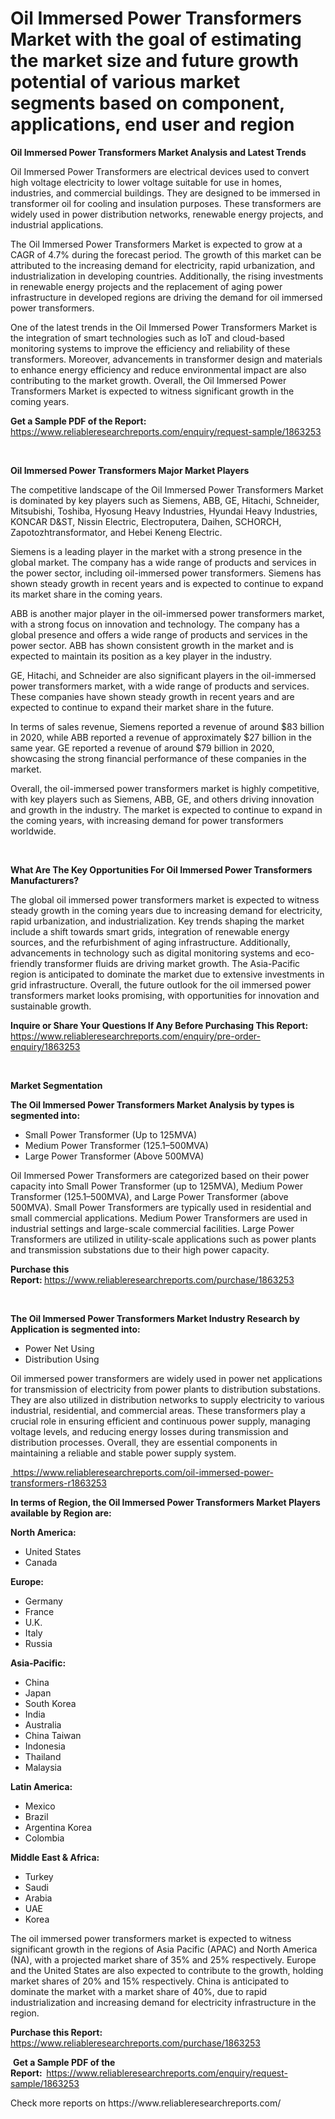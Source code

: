 <p><h1>Oil Immersed Power Transformers Market with the goal of estimating the market size and future growth potential of various market segments based on component, applications, end user and region</h1></p><p><strong>Oil Immersed Power Transformers Market Analysis and Latest Trends</strong></p>
<p><p>Oil Immersed Power Transformers are electrical devices used to convert high voltage electricity to lower voltage suitable for use in homes, industries, and commercial buildings. They are designed to be immersed in transformer oil for cooling and insulation purposes. These transformers are widely used in power distribution networks, renewable energy projects, and industrial applications.</p><p>The Oil Immersed Power Transformers Market is expected to grow at a CAGR of 4.7% during the forecast period. The growth of this market can be attributed to the increasing demand for electricity, rapid urbanization, and industrialization in developing countries. Additionally, the rising investments in renewable energy projects and the replacement of aging power infrastructure in developed regions are driving the demand for oil immersed power transformers.</p><p>One of the latest trends in the Oil Immersed Power Transformers Market is the integration of smart technologies such as IoT and cloud-based monitoring systems to improve the efficiency and reliability of these transformers. Moreover, advancements in transformer design and materials to enhance energy efficiency and reduce environmental impact are also contributing to the market growth. Overall, the Oil Immersed Power Transformers Market is expected to witness significant growth in the coming years.</p></p>
<p><strong>Get a Sample PDF of the Report:&nbsp;</strong> <a href="https://www.reliableresearchreports.com/enquiry/request-sample/1863253">https://www.reliableresearchreports.com/enquiry/request-sample/1863253</a></p>
<p>&nbsp;</p>
<p><strong>Oil Immersed Power Transformers Major Market Players</strong></p>
<p><p>The competitive landscape of the Oil Immersed Power Transformers Market is dominated by key players such as Siemens, ABB, GE, Hitachi, Schneider, Mitsubishi, Toshiba, Hyosung Heavy Industries, Hyundai Heavy Industries, KONCAR D&ST, Nissin Electric, Electroputera, Daihen, SCHORCH, Zapotozhtransformator, and Hebei Keneng Electric.</p><p>Siemens is a leading player in the market with a strong presence in the global market. The company has a wide range of products and services in the power sector, including oil-immersed power transformers. Siemens has shown steady growth in recent years and is expected to continue to expand its market share in the coming years.</p><p>ABB is another major player in the oil-immersed power transformers market, with a strong focus on innovation and technology. The company has a global presence and offers a wide range of products and services in the power sector. ABB has shown consistent growth in the market and is expected to maintain its position as a key player in the industry.</p><p>GE, Hitachi, and Schneider are also significant players in the oil-immersed power transformers market, with a wide range of products and services. These companies have shown steady growth in recent years and are expected to continue to expand their market share in the future.</p><p>In terms of sales revenue, Siemens reported a revenue of around $83 billion in 2020, while ABB reported a revenue of approximately $27 billion in the same year. GE reported a revenue of around $79 billion in 2020, showcasing the strong financial performance of these companies in the market.</p><p>Overall, the oil-immersed power transformers market is highly competitive, with key players such as Siemens, ABB, GE, and others driving innovation and growth in the industry. The market is expected to continue to expand in the coming years, with increasing demand for power transformers worldwide.</p></p>
<p>&nbsp;</p>
<p><strong>What Are The Key Opportunities For Oil Immersed Power Transformers Manufacturers?</strong></p>
<p><p>The global oil immersed power transformers market is expected to witness steady growth in the coming years due to increasing demand for electricity, rapid urbanization, and industrialization. Key trends shaping the market include a shift towards smart grids, integration of renewable energy sources, and the refurbishment of aging infrastructure. Additionally, advancements in technology such as digital monitoring systems and eco-friendly transformer fluids are driving market growth. The Asia-Pacific region is anticipated to dominate the market due to extensive investments in grid infrastructure. Overall, the future outlook for the oil immersed power transformers market looks promising, with opportunities for innovation and sustainable growth.</p></p>
<p><strong>Inquire or Share Your Questions If Any Before Purchasing This Report:</strong> <a href="https://www.reliableresearchreports.com/enquiry/pre-order-enquiry/1863253">https://www.reliableresearchreports.com/enquiry/pre-order-enquiry/1863253</a></p>
<p>&nbsp;</p>
<p><strong>Market Segmentation</strong></p>
<p><strong>The Oil Immersed Power Transformers Market Analysis by types is segmented into:</strong></p>
<p><ul><li>Small Power Transformer (Up to 125MVA)</li><li>Medium Power Transformer (125.1–500MVA)</li><li>Large Power Transformer (Above 500MVA)</li></ul></p>
<p><p>Oil Immersed Power Transformers are categorized based on their power capacity into Small Power Transformer (up to 125MVA), Medium Power Transformer (125.1–500MVA), and Large Power Transformer (above 500MVA). Small Power Transformers are typically used in residential and small commercial applications. Medium Power Transformers are used in industrial settings and large-scale commercial facilities. Large Power Transformers are utilized in utility-scale applications such as power plants and transmission substations due to their high power capacity.</p></p>
<p><strong>Purchase this Report:&nbsp;</strong><a href="https://www.reliableresearchreports.com/purchase/1863253">https://www.reliableresearchreports.com/purchase/1863253</a></p>
<p>&nbsp;</p>
<p><strong>The Oil Immersed Power Transformers Market Industry Research by Application is segmented into:</strong></p>
<p><ul><li>Power Net Using</li><li>Distribution Using</li></ul></p>
<p><p>Oil immersed power transformers are widely used in power net applications for transmission of electricity from power plants to distribution substations. They are also utilized in distribution networks to supply electricity to various industrial, residential, and commercial areas. These transformers play a crucial role in ensuring efficient and continuous power supply, managing voltage levels, and reducing energy losses during transmission and distribution processes. Overall, they are essential components in maintaining a reliable and stable power supply system.</p></p>
<p><a href="https://www.reliableresearchreports.com/oil-immersed-power-transformers-r1863253">&nbsp;https://www.reliableresearchreports.com/oil-immersed-power-transformers-r1863253</a></p>
<p><strong>In terms of Region, the Oil Immersed Power Transformers Market Players available by Region are:</strong></p>
<p>
    <p> <strong> North America: </strong>
        <ul>
            <li>United States</li>
            <li>Canada</li>
        </ul>
        </p> 
    <p> <strong> Europe: </strong>
        <ul>
            <li>Germany</li>
            <li>France</li>
            <li>U.K.</li>
            <li>Italy</li>
            <li>Russia</li>
        </ul>
        </p> 
    <p> <strong> Asia-Pacific: </strong>
        <ul>
            <li>China</li>
            <li>Japan</li>
            <li>South Korea</li>
            <li>India</li>
            <li>Australia</li>
            <li>China Taiwan</li>
            <li>Indonesia</li>
            <li>Thailand</li>
            <li>Malaysia</li>
        </ul>
        </p> 
    <p> <strong> Latin America: </strong>
        <ul>
            <li>Mexico</li>
            <li>Brazil</li>
            <li>Argentina Korea</li>
            <li>Colombia</li>
        </ul>
        </p> 
    <p> <strong> Middle East & Africa: </strong>
        <ul>
            <li>Turkey</li>
            <li>Saudi</li>
            <li>Arabia</li>
            <li>UAE</li>
            <li>Korea</li>
        </ul>
    </p>
    </p>
<p><p>The oil immersed power transformers market is expected to witness significant growth in the regions of Asia Pacific (APAC) and North America (NA), with a projected market share of 35% and 25% respectively. Europe and the United States are also expected to contribute to the growth, holding market shares of 20% and 15% respectively. China is anticipated to dominate the market with a market share of 40%, due to rapid industrialization and increasing demand for electricity infrastructure in the region.</p></p>
<p><strong>Purchase this Report: </strong><a href="https://www.reliableresearchreports.com/purchase/1863253">https://www.reliableresearchreports.com/purchase/1863253</a></p>
<p>&nbsp;<strong>Get a Sample PDF of the Report:&nbsp;&nbsp;</strong><a href="https://www.reliableresearchreports.com/enquiry/request-sample/1863253">https://www.reliableresearchreports.com/enquiry/request-sample/1863253</a></p>
<p><strong></strong></p>
<p>Check more reports on https://www.reliableresearchreports.com/</p>